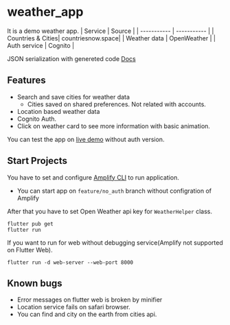 # weather_app

It is a demo weather app.
| Service      | Source |
| ----------- | ----------- |
| Countries & Cities| countriesnow.space|
| Weather data      | OpenWeather       |
| Auth service      | Cognito           |

JSON serialization with genereted code [Docs](https://docs.flutter.dev/development/data-and-backend/json)


## Features
 - Search and save cities for weather data
   - Cities saved on shared preferences. Not related with accounts.
 - Location based weather data
 - Cognito Auth. 
 - Click on weather card to see more information with basic animation.

You can test the app on [live demo](https://weatherapp-c1b34.web.app/) without auth version.

## Start Projects
You have to set and configure [Amplify CLI](https://docs.amplify.aws/lib/auth/getting-started/q/platform/flutter/) to run application.

- You can start app on `feature/no_auth` branch without configration of Amplify

After that you have to set Open Weather api key for `WeatherHelper` class.


```
flutter pub get
flutter run
```
If you want to run for web without debugging service(Amplify not supported on Flutter Web). 
```
flutter run -d web-server --web-port 8000
```


 ## Known bugs
- Error messages on flutter web is broken by minifier
- Location service fails on safari browser. 
- You can find and city on the earth from cities api.  